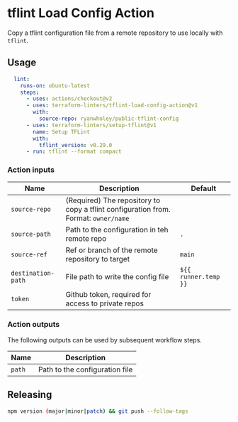 # tflint Load Config Action

Copy a tflint configuration file from a remote repository to use locally with `tflint`.

## Usage

```yaml
  lint:
    runs-on: ubuntu-latest
    steps:
      - uses: actions/checkout@v2
      - uses: terraform-linters/tflint-load-config-action@v1
        with:
          source-repo: ryanwholey/public-tflint-config
      - uses: terraform-linters/setup-tflint@v1
        name: Setup TFLint
        with:
          tflint_version: v0.29.0
      - run: tflint --format compact
```

### Action inputs

| Name | Description | Default |
| --- | --- | --- |
| `source-repo` | (Required) The repository to copy a tflint configuration from. Format: `owner/name` ||
| `source-path` | Path to the configuration in teh remote repo | `.` |
| `source-ref` | Ref or branch of the remote repository to target | `main` |
| `destination-path` | File path to write the config file | `${{ runner.temp }}` |
| `token` | Github token, required for access to private repos ||

### Action outputs

The following outputs can be used by subsequent workflow steps.

| Name | Description |
| --- | --- |
| `path` | Path to the configuration file |

## Releasing

```sh
npm version (major|minor|patch) && git push --follow-tags
```
